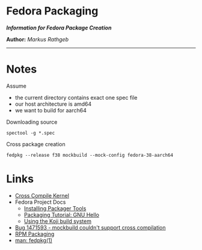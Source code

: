 Fedora Packaging
===

***Information for Fedora Package Creation***

**Author:** *Markus Rathgeb*

---

# Notes

Assume

* the current directory contains exact one spec file
* our host architecture is amd64
* we want to build for aarch64

Downloading source

```shell
spectool -g *.spec
```

Cross package creation

```shell
fedpkg --release f38 mockbuild --mock-config fedora-38-aarch64
```

# Links

* [Cross Compile Kernel](https://discussion.fedoraproject.org/t/how-does-one-cross-compile-the-fedora-kernel/72574/5)
* Fedora Project Docs
  * [Installing Packager Tools](https://docs.fedoraproject.org/en-US/package-maintainers/Installing_Packager_Tools/)
  * [Packaging Tutorial: GNU Hello](https://docs.fedoraproject.org/en-US/package-maintainers/Packaging_Tutorial_GNU_Hello/)
  * [Using the Koji build system](https://docs.fedoraproject.org/en-US/package-maintainers/Using_the_Koji_Build_System/)
* [Bug 1471593 - mockbuild couldn't support cross compilation ](https://bugzilla.redhat.com/show_bug.cgi?id=1471593)
* [RPM Packaging](https://developer.fedoraproject.org/deployment/rpm/about.html)
* [man: fedpkg(1)](https://linux.die.net/man/1/fedpkg)
